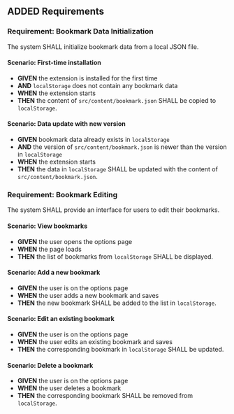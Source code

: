 ## ADDED Requirements

### Requirement: Bookmark Data Initialization
The system SHALL initialize bookmark data from a local JSON file.

#### Scenario: First-time installation
- **GIVEN** the extension is installed for the first time
- **AND** `localStorage` does not contain any bookmark data
- **WHEN** the extension starts
- **THEN** the content of `src/content/bookmark.json` SHALL be copied to `localStorage`.

#### Scenario: Data update with new version
- **GIVEN** bookmark data already exists in `localStorage`
- **AND** the version of `src/content/bookmark.json` is newer than the version in `localStorage`
- **WHEN** the extension starts
- **THEN** the data in `localStorage` SHALL be updated with the content of `src/content/bookmark.json`.

### Requirement: Bookmark Editing
The system SHALL provide an interface for users to edit their bookmarks.

#### Scenario: View bookmarks
- **GIVEN** the user opens the options page
- **WHEN** the page loads
- **THEN** the list of bookmarks from `localStorage` SHALL be displayed.

#### Scenario: Add a new bookmark
- **GIVEN** the user is on the options page
- **WHEN** the user adds a new bookmark and saves
- **THEN** the new bookmark SHALL be added to the list in `localStorage`.

#### Scenario: Edit an existing bookmark
- **GIVEN** the user is on the options page
- **WHEN** the user edits an existing bookmark and saves
- **THEN** the corresponding bookmark in `localStorage` SHALL be updated.

#### Scenario: Delete a bookmark
- **GIVEN** the user is on the options page
- **WHEN** the user deletes a bookmark
- **THEN** the corresponding bookmark SHALL be removed from `localStorage`.
